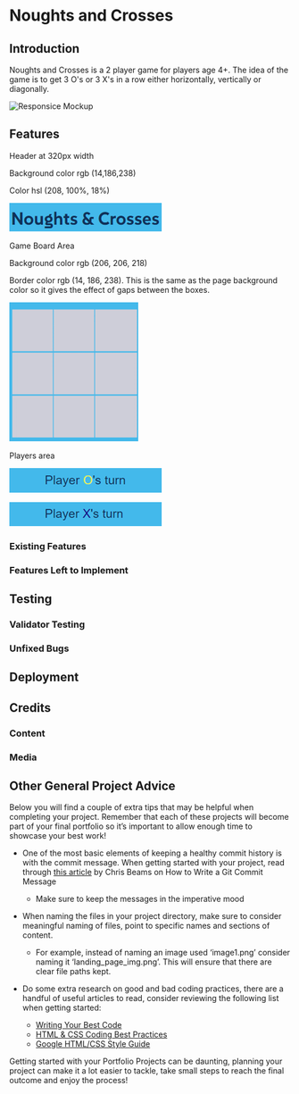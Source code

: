 # Noughts and Crosses
## Introduction
Noughts and Crosses is a 2 player game for players age 4+. 
The idea of the game is to get 3 O's or 3 X's in a row either horizontally, vertically or diagonally.




![Responsice Mockup](https://github.com/lucyrush/readme-template/blob/master/media/love_running_mockup.png)

## Features 
Header at 320px width


Background color rgb (14,186,238)

Color hsl (208, 100%, 18%)


![Header at 320px width](assets/images/Heading%20320px.png)

Game Board Area

Background color rgb (206, 206, 218)


Border color rgb (14, 186, 238). This is the same as the page background color so it gives the effect of gaps between the boxes.

![game-board 320px width](assets/images/game-board%20320px.png)


Players area

![players-area](assets/images/players-area.png)

![players-areaX](assets/images/players-areaX.png)


### Existing Features


### Features Left to Implement


## Testing 


### Validator Testing 


### Unfixed Bugs


## Deployment




## Credits 


### Content 


### Media


## Other General Project Advice

Below you will find a couple of extra tips that may be helpful when completing your project. Remember that each of these projects will become part of your final portfolio so it’s important to allow enough time to showcase your best work! 

- One of the most basic elements of keeping a healthy commit history is with the commit message. When getting started with your project, read through [this article](https://chris.beams.io/posts/git-commit/) by Chris Beams on How to Write  a Git Commit Message 
  - Make sure to keep the messages in the imperative mood 

- When naming the files in your project directory, make sure to consider meaningful naming of files, point to specific names and sections of content.
  - For example, instead of naming an image used ‘image1.png’ consider naming it ‘landing_page_img.png’. This will ensure that there are clear file paths kept. 

- Do some extra research on good and bad coding practices, there are a handful of useful articles to read, consider reviewing the following list when getting started:
  - [Writing Your Best Code](https://learn.shayhowe.com/html-css/writing-your-best-code/)
  - [HTML & CSS Coding Best Practices](https://medium.com/@inceptiondj.info/html-css-coding-best-practice-fadb9870a00f)
  - [Google HTML/CSS Style Guide](https://google.github.io/styleguide/htmlcssguide.html#General)

Getting started with your Portfolio Projects can be daunting, planning your project can make it a lot easier to tackle, take small steps to reach the final outcome and enjoy the process! 


[def]: assets/images/.png
